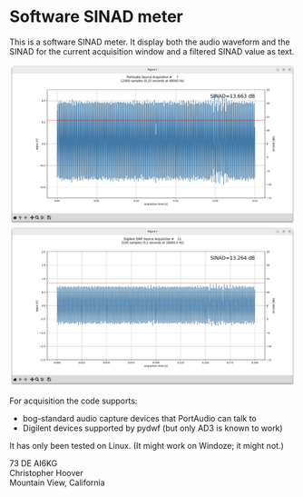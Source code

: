 # Software SINAD meter

This is a software SINAD meter.  It display both the audio waveform
and the SINAD for the current acquisition window and a filtered SINAD
value as text.

![Image](images/running-on-portaudio.png)
![Image](images/running-on-pydwf-on-ad3.png)

For acquisition the code supports:
- bog-standard audio capture devices that PortAudio can talk to
- Digilent devices supported by pydwf (but only AD3 is known to work)

It has only been tested on Linux.  (It might work on Windoze; it might not.)


73 DE AI6KG<br />
Christopher Hoover<br />
Mountain View, California

